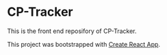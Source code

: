 # CP-Tracker

This is the front end reposifory of CP-Tracker.

This project was bootstrapped with [Create React App](https://github.com/facebook/create-react-app).
